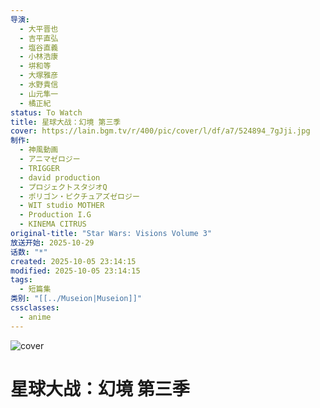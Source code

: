 ```yaml
---
导演:
  - 大平晋也
  - 吉平直弘
  - 塩谷直義
  - 小林浩康
  - 垪和等
  - 大塚雅彦
  - 水野貴信
  - 山元隼一
  - 橘正紀
status: To Watch
title: 星球大战：幻境 第三季
cover: https://lain.bgm.tv/r/400/pic/cover/l/df/a7/524894_7gJji.jpg
制作:
  - 神風動画
  - アニマゼロジー
  - TRIGGER
  - david production
  - プロジェクトスタジオQ
  - ポリゴン・ピクチュアズゼロジー
  - WIT studio MOTHER
  - Production I.G
  - KINEMA CITRUS
original-title: "Star Wars: Visions Volume 3"
放送开始: 2025-10-29
话数: "*"
created: 2025-10-05 23:14:15
modified: 2025-10-05 23:14:15
tags:
  - 短篇集
类别: "[[../Museion|Museion]]"
cssclasses:
  - anime
---
```

<img src="https://lain.bgm.tv/r/400/pic/cover/l/df/a7/524894_7gJji.jpg" alt="cover">

# 星球大战：幻境 第三季

